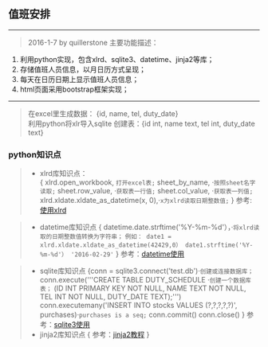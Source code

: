 ## 值班安排
---
> 2016-1-7 by quillerstone
  > 主要功能描述：

  1. 利用python实现，包含xlrd、sqlite3、datetime、jinja2等库；
  2. 存储值班人员信息，以月日历方式呈现；
  3. 每天在日历日期上显示值班人员信息；
  4. html页面采用bootstrap框架实现；
---

>在excel里生成数据： {id, name, tel, duty_date}  
>利用python将xlr导入sqlite 
>创建表：{id int, name text, tel int, duty_date text}  
### python知识点
> * xlrd库知识点：  
    { xlrd.open_workbook, `打开excel表;`
      sheet_by_name,   ·`按照sheet名字读取;`
      sheet.row_value, ·`获取表一行值;`
      sheet.col_value, ·`获取表一列值;`
      xlrd.xldate.xldate_as_datetime(x, 0),·`x为xlrd读取日期整数值;`
    }
    参考: [使用xlrd](http://www.cnblogs.com/lhj588/archive/2012/01/06/2314181.html)

> * datetime库知识点
    { datetime.date.strftime('%Y-%m-%d'），·`将xlrd读取的日期整数值转换为字符串；`
    `例如： date1 = xlrd.xldate.xldate_as_datetime(42429,0）
    	   date1.strftime('%Y-%m-%d'）
    	   '2016-02-29'`
    }
    参考：[datetime使用](http://blog.csdn.net/zithan/article/details/6719397)

> * sqlite库知识点
    {conn = sqlite3.connect('test.db')·`创建或连接数据库；`
     conn.execute('''CREATE TABLE DUTY_SCHEDULE  ·`创建一个数据库表；`
       (ID INT PRIMARY KEY     NOT NULL,
       NAME           TEXT    NOT NULL,
       TEL            INT     NOT NULL,
       DUTY_DATE      TEXT);''')
     conn.executemany('INSERT INTO stocks VALUES (?,?,?,?,?)', purchases)·`purchases is a seq;`
     conn.commit()
     conn.close() 
    }
    参考：[sqlite3使用](http://www.tutorialspoint.com/sqlite/sqlite_python.htm)
> * jinja2库知识点
    {
    	参考：[jinja2教程](http://docs.jinkan.org/docs/jinja2/)
    }
    
